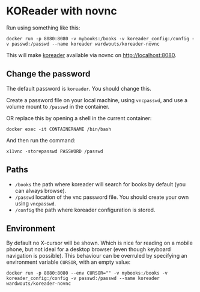 # KOReader with novnc

Run using something like this:
```
docker run -p 8080:8080 -v mybooks:/books -v koreader_config:/config -v passwd:/passwd --name koreader wardwouts/koreader-novnc
```

This will make [koreader](<https://github.com/koreader/koreader>) available via novnc on <http://localhost:8080>.

## Change the password
The default password is `koreader`. You should change this.

Create a password file on your local machine, using `vncpasswd`, and use a volume mount to `/passwd` in the container.

OR replace this by opening a shell in the current container:
```
docker exec -it CONTAINERNAME /bin/bash
```
And then run the command:
```
x11vnc -storepasswd PASSWORD /passwd
```

## Paths
- `/books` the path where koreader will search for books by default (you can always browse).
- `/passwd` location of the vnc password file. You should create your own using `vncpasswd`.
- `/config` the path where koreader configuration is stored.

## Environment
By default no X-cursor will be shown. Which is nice for reading on a mobile phone, but not ideal for a desktop browser (even though keyboard navigation is possible). This behaviour can be overruled by specifying an environment variable `CURSOR`, with an empty value:

```
docker run -p 8080:8080 --env CURSOR="" -v mybooks:/books -v koreader_config:/config -v passwd:/passwd --name koreader wardwouts/koreader-novnc
```
